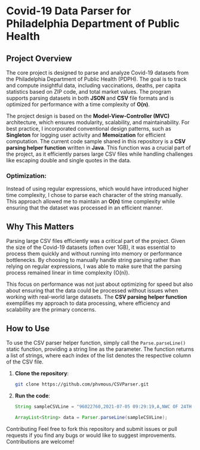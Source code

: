 # Covid-19 Data Parser for Philadelphia Department of Public Health

## Project Overview

The core project is designed to parse and analyze Covid-19 datasets from the Philadelphia Department of Public Health (PDPH). The goal is to track and compute insightful data, including vaccinations, deaths, per capita statistics based on ZIP code, and total market values. The program supports parsing datasets in both **JSON** and **CSV** file formats and is optimized for performance with a time complexity of **O(n)**.

The project design is based on the **Model-View-Controller (MVC)** architecture, which ensures modularity, scalability, and maintainability. For best practice, I incorporated conventional design patterns, such as **Singleton** for logging user activity and **Memoization** for efficient computation. The current code sample shared in this repository is a **CSV parsing helper function** written in **Java**. This function was a crucial part of the project, as it efficiently parses large CSV files while handling challenges like escaping double and single quotes in the data.

### Optimization:
Instead of using regular expressions, which would have introduced higher time complexity, I chose to parse each character of the string manually. This approach allowed me to maintain an **O(n)** time complexity while ensuring that the dataset was processed in an efficient manner.

## Why This Matters

Parsing large CSV files efficiently was a critical part of the project. Given the size of the Covid-19 datasets (often over 1GB), it was essential to process them quickly and without running into memory or performance bottlenecks. By choosing to manually handle string parsing rather than relying on regular expressions, I was able to make sure that the parsing process remained linear in time complexity (O(n)).

This focus on performance was not just about optimizing for speed but also about ensuring that the data could be processed without issues when working with real-world large datasets. The **CSV parsing helper function** exemplifies my approach to data processing, where efficiency and scalability are the primary concerns.

## How to Use

To use the CSV parser helper function, simply call the `Parse.parseLine()` static function, providing a string line as the parameter. The function returns a list of strings, where each index of the list denotes the respective column of the CSV file.

1. **Clone the repository**:
   ```bash
   git clone https://github.com/phvmous/CSVParser.git
2. **Run the code**:
   ```java
   String sampleCSVLine = "96022760,2021-07-05 09:29:19,A,NWC OF 24TH & OXFORD ST,53912171,SR   ,VACANT LAND RESIDE < ACRE,1 ,Single Family,139,Y,,,94.0,188045.0,0.0,1,,16.0,A,,,B ,29,0,,2334 ,1,2334 W OXFORD ST,,,,PHILADELPHIA PA,,19121,263000.0,,,3,10,1,,,BONDS ISHAKEA,,291113044,E,,2021-12-08 00:00:00,012N110470,2021-08-06 00:00:00,263000.0,,,,PA  ,62120,ST  ,W,OXFORD,,0.0,74955.0,F,1542.0,1242.0,A,,,,,2019,,19121,RSA5,1001680150,-75.17420968317221,39.979125733577334"

   ArrayList<String> data = Parser.parseLine(sampleCSVLine);

Contributing
Feel free to fork this repository and submit issues or pull requests if you find any bugs or would like to suggest improvements. Contributions are welcome!

